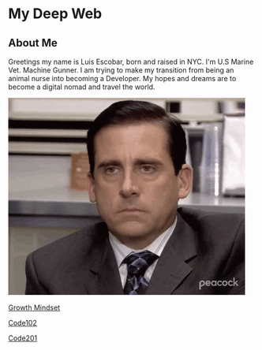 # My Deep Web




## About Me
Greetings my name is Luis Escobar, born and raised in NYC. I'm U.S Marine Vet. Machine Gunner. I am trying to make my transition from being an animal nurse into becoming a Developer. My hopes and dreams are to become a digital nomad and travel the world. 

![Alt text](image-1.png)


[Growth Mindset](<Growth Mindset.md>)

[Code102](code102notes/Tableofcontents.md)

[Code201](code201notes/tableofcontent.md)


